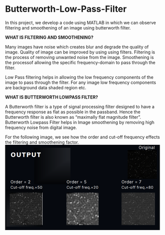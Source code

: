 # Butterworth-Low-Pass-Filter
In this project, we develop a code using MATLAB in which we can observe filtering and smoothening of an image using butterworth filter.

**WHAT IS FILTERING AND SMOOTHENING?**

Many images have noise which creates blur and degrade the quality of image. Quality of image can be improved by using using filters.
Filtering is the process of removing unwanted noise from the image. Smoothening is the processof allowing the specific frequency-domain to pass through the filter.

Low Pass filtering helps in allowing the low frequency components of the image to pass through the filter. For  any image low frequency components are background
data shaded region etc.

**WHAT IS BUTTERWORTH LOWPASS FILTER?**

A Butterworth filter is a type of signal processing filter designed to have a frequency response as flat as possible in the passband. Hence the Butterworth filter is also 
known as “maximally flat magnitude filter”. Butterworth Lowpass Filter helps in Image smoothening by removing high frequency noise from digital image.

For the following image, we see how the order and cut-off frequency effects the filtering and smoothening factor.
![output](images/Output.png)



